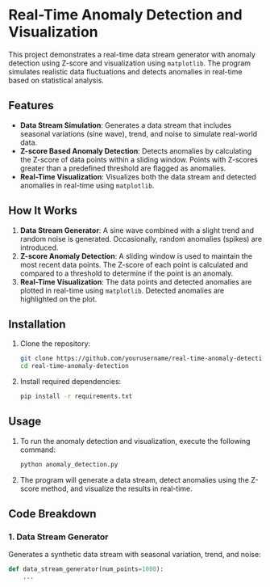 # Real-Time Anomaly Detection and Visualization

This project demonstrates a real-time data stream generator with anomaly detection using Z-score and visualization using `matplotlib`. The program simulates realistic data fluctuations and detects anomalies in real-time based on statistical analysis.

## Features
- **Data Stream Simulation**: Generates a data stream that includes seasonal variations (sine wave), trend, and noise to simulate real-world data.
- **Z-score Based Anomaly Detection**: Detects anomalies by calculating the Z-score of data points within a sliding window. Points with Z-scores greater than a predefined threshold are flagged as anomalies.
- **Real-Time Visualization**: Visualizes both the data stream and detected anomalies in real-time using `matplotlib`.

## How It Works
1. **Data Stream Generator**: A sine wave combined with a slight trend and random noise is generated. Occasionally, random anomalies (spikes) are introduced.
2. **Z-score Anomaly Detection**: A sliding window is used to maintain the most recent data points. The Z-score of each point is calculated and compared to a threshold to determine if the point is an anomaly.
3. **Real-Time Visualization**: The data points and detected anomalies are plotted in real-time using `matplotlib`. Detected anomalies are highlighted on the plot.

## Installation
1. Clone the repository:
    ```bash
    git clone https://github.com/yourusername/real-time-anomaly-detection.git
    cd real-time-anomaly-detection
    ```

2. Install required dependencies:
    ```bash
    pip install -r requirements.txt
    ```

## Usage
1. To run the anomaly detection and visualization, execute the following command:
    ```bash
    python anomaly_detection.py
    ```

2. The program will generate a data stream, detect anomalies using the Z-score method, and visualize the results in real-time.

## Code Breakdown

### 1. Data Stream Generator
Generates a synthetic data stream with seasonal variation, trend, and noise:
```python
def data_stream_generator(num_points=1000):
    ...
